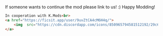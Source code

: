 

If someone wants to continue the mod please link to us! :) Happy Modding!

```html
In cooperation with K.Mods<br>
<a href="https://ficsit.app/user/9uvZtCA4cM6H4q/">
    <img  src="https://cdn.discordapp.com/icons/850965794581512192/29c6db9204507c4a359c4cf3ad237e70.png?size=4096"  width="150"   /> 
</a>
```

